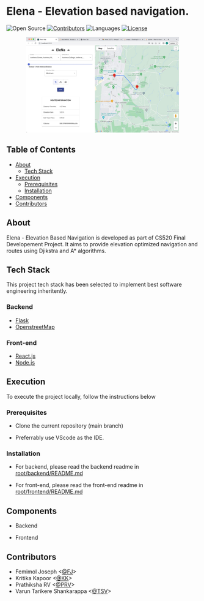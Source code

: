 
# Elena - Elevation based navigation.

![Open Source](https://badges.frapsoft.com/os/v1/open-source.svg?v=103)
[![Contributors](https://img.shields.io/github/contributors/varunsdevang/CS_520-Elena?color=green)]()
![Languages](https://img.shields.io/github/languages/count/varunsdevang/CS_520-Elena?color=orange)
[![License](https://img.shields.io/badge/License-Apache%202.0-blue.svg)](https://opensource.org/licenses/Apache-2.0)


<p align="center">
    <img src="elena.jpg" width="400" alt="Elena">
<p align="center">


## Table of Contents

- [About](#about)
  - [Tech Stack](#tech-stack)
- [Execution](#execution)
  - [Prerequisites](#prerequisites)
  - [Installation](#installation)
- [Components](#components)
- [Contributors](#contributors)


## About
Elena - Elevation Based Navigation is developed as part of CS520 Final Developement Project. 
It aims to provide elevation optimized navigation and routes using Djikstra and A* algorithms.

## Tech Stack
This project tech stack has been selected to implement best software engineering inheritently.
### Backend
- [Flask](https://flask.palletsprojects.com/en/2.2.x/)
- [OpenstreetMap](https://wiki.openstreetmap.org/wiki/OSMPythonTools)

### Front-end
- [React.js](https://reactjs.org/)
- [Node.js](https://nodejs.org)

## Execution
To execute the project locally, follow the instructions below

### Prerequisites

- Clone the current repository (main branch)

- Preferrably use VScode as the IDE.

### Installation

- For backend, please read the backend readme in [root/backend/README.md](./backend/README.md)

- For front-end, please read the front-end readme in [root/frontend/README.md](./front-end/README.md)


## Components

- Backend

- Frontend

## Contributors

- Femimol Joseph <[@FJ](https://github.com/femy-joseph)>
- Kritika Kapoor <[@KK](https://github.com/KritikaKapoor13)>
- Prathiksha RV <[@PRV](https://github.com/prathiksharv)>
- Varun Tarikere Shankarappa <[@TSV](https://github.com/varunsdevang)>







